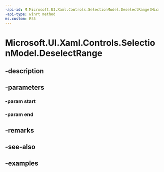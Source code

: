 ```yaml
---
-api-id: M:Microsoft.UI.Xaml.Controls.SelectionModel.DeselectRange(Microsoft.UI.Xaml.Controls.IndexPath,Microsoft.UI.Xaml.Controls.IndexPath)
-api-type: winrt method
ms.custom: RS5
---
```


<!-- Method syntax.
public void SelectionModel.DeselectRange(IndexPath start, IndexPath end)
-->

# Microsoft.UI.Xaml.Controls.SelectionModel.DeselectRange

## -description

## -parameters
### -param start

### -param end

## -remarks

## -see-also

## -examples


